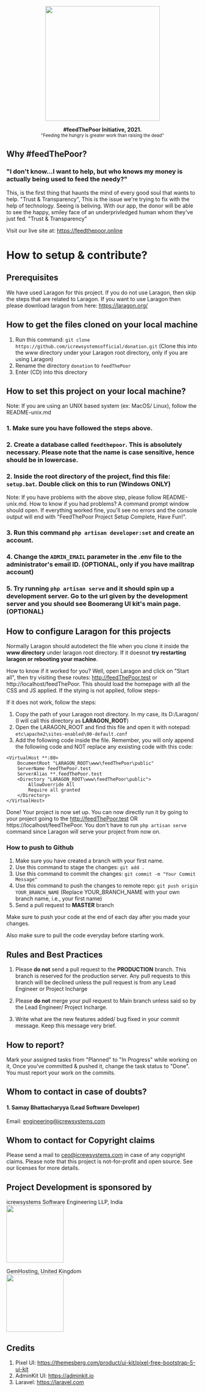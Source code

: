 <p align="center">
    <img src="https://cdn.discordapp.com/attachments/530789778912837640/691801343723307068/1585008642050.png" width="300">   
</p>

<p align="center">    
    <strong>#feedThePoor Initiative, 2021.</strong>
    <br>
    <small>"Feeding the hungry is greater work than raising the dead"</small>
</p>

## Why #feedThePoor?
<h3>"I don't know...I want to help, but who knows my money is actually being used to feed the needy?"</h3>
This, is the first thing that haunts the mind of every good soul that wants to help. "Trust & Transparency", This is the issue we're trying to fix with the help of technology. Seeing is beliving. With our app, the donor will be able to see the happy, smiley face of an underprivledged human whom they've just fed. "Trust & Transparency"

Visit our live site at: https://feedthepoor.online

# How to setup & contribute?

## Prerequisites

We have used Laragon for this project. If you do not use Laragon, then skip the steps that are related to Laragon. If you want to use Laragon then please download laragon from here: https://laragon.org/

## How to get the files cloned on your local machine

1. Run this command: ```git clone https://github.com/icrewsystemsofficial/donation.git``` (Clone this into the www directory under your Laragon root directory, only if you are using Laragon)
2. Rename the directory ```donation``` to ```feedThePoor```
3. Enter (CD) into this directory

## How to set this project on your local machine?

Note: If you are using an UNIX based system (ex: MacOS/ Linux), follow the README-unix.md


### 1. Make sure you have followed the steps above.

### 2. Create a database called ```feedthepoor```. This is absolutely necessary. Please note that the name is case sensitive, hence should be in lowercase. 

### 2. Inside the root directory of the project, find this file: ```setup.bat```. Double click on this to run (Windows ONLY)

Note: If you have problems with the above step, please follow README-unix.md.
How to know if you had problems? A command prompt window should open. If everything worked fine, you'll see no errors and the console output will end with "FeedThePoor Project Setup Complete, Have Fun!".

### 3. Run this command ```php artisan developer:set``` and create an account. 

### 4. Change the ```ADMIN_EMAIL``` parameter in the .env file to the administrator's email ID. (OPTIONAL, only if you have mailtrap account)

### 5. Try running ```php artisan serve``` and it should spin up a development server. Go to the url given by the development server and you should see Boomerang UI kit's main page. (OPTIONAL)

## How to configure Laragon for this projects

Normally Laragon should autodetect the file when you clone it inside the **www directory** under laragon root directory. If it doesnot **try restarting laragon or rebooting your machine**. 

How to know if it worked for you? Well, open Laragon and click on "Start all", then try visiting these routes: http://feedThePoor.test or http://localhost/feedThePoor. This should load the homepage with all the CSS and JS applied. If the stying is not applied, follow steps-

If it does not work, follow the steps:

1. Copy the path of your Laragon root directory. In my case, its D:/Laragon/ (I will call this directory as **LARAGON_ROOT**)
2. Open the LARAGON_ROOT and find this file and open it with notepad: ```etc\apache2\sites-enabled\00-default.conf```
3. Add the following code inside the file. Remember, you will only append the following code and NOT replace any exsisting code with this code:
```
<VirtualHost **:80> 
    DocumentRoot "LARAGON_ROOT\www\feedThePoor\public"
    ServerName feedThePoor.test
    ServerAlias **.feedThePoor.test
    <Directory "LARAGON_ROOT\www\feedThePoor\public">
        AllowOverride All
        Require all granted
    </Directory>
</VirtualHost>
```

Done! Your project is now set up. You can now directly run it by going to your project going to the http://feedThePoor.test OR https://localhost/feedThePoor. You don't have to run ```php artisan serve``` command since Laragon will serve your project from now on.

### How to push to Github

1. Make sure you have created a branch with your first name.
2. Use this command to stage the changes: ```git add .```
3. Use this command to commit the changes: ```git commit -m "Your Commit Message"```
4. Use this command to push the changes to remote repo: ```git push origin YOUR_BRANCH_NAME``` (Replace YOUR_BRANCH_NAME with your own branch name, i.e., your first name)
5. Send a pull request to **MASTER** branch

Make sure to push your code at the end of each day after you made your changes.

Also make sure to pull the code everyday before starting work.

## Rules and Best Practices

1. Please **do not** send a pull request to the **PRODUCTION** branch. This branch is reserved for the production server. Any pull requests to this branch will be declined unless the pull request is from any Lead Engineer or Project Incharge

2. Please **do not** merge your pull request to Main branch unless said so by the Lead Engineer/ Project Incharge.

3. Write what are the new features added/ bug fixed in your commit message. Keep this message very brief.

## How to report?
Mark your assigned tasks from "Planned" to "In Progress" while working on it, Once you've committed & pushed it, change the task status to "Done". You must report your work on the commits.

## Whom to contact in case of doubts?

#### 1. Samay Bhattacharyya (Lead Software Developer)
Email: engineering@icrewsystems.com

## Whom to contact for Copyright claims

Please send a mail to ceo@icrewsystems.com in case of any copyright claims. Please note that this project is not-for-profit and open source. See our licenses for more details.

## Project Development is sponsored by

icrewsystems Software Engineering LLP, India <br>
<img src="https://icrewsystems.com/logo.png" width="150">   

GemHosting, United Kingdom <br>
<img src="https://gem-hosting.com/Assets/img/logos/V4/Logo-Version-4-1500x360.png" width="150">   

## Credits

1. Pixel UI: https://themesberg.com/product/ui-kit/pixel-free-bootstrap-5-ui-kit
2. AdminKit UI: https://adminkit.io
3. Laravel: https://laravel.com
